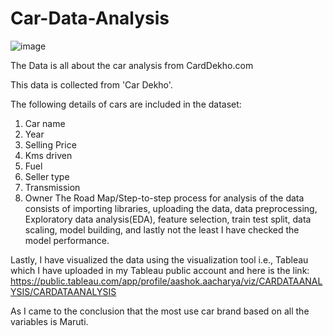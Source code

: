 # Car-Data-Analysis
![image]([https://user-images.githubusercontent.com/101622691/230891428-6d2f1cb9-9fea-4aea-bfbf-b7243a2fe09f.png](http://clipart-library.com/images/piqKegbrT.jpg))


The Data is all about the car analysis from CardDekho.com

This data is collected from 'Car Dekho'.

The following details of cars are included in the dataset:
1) Car name
2) Year
3) Selling Price
4) Kms driven
5) Fuel
6) Seller type
7) Transmission
8) Owner
The Road Map/Step-to-step process for analysis of the data consists of importing libraries, uploading the data, data preprocessing, Exploratory data analysis(EDA), feature selection, train test split, data scaling, model building, and lastly not the least I have checked the model performance.

Lastly, I have visualized the data using the visualization tool i.e., Tableau which I have uploaded in my Tableau public account and here is the link: https://public.tableau.com/app/profile/aashok.aacharya/viz/CARDATAANALYSIS/CARDATAANALYSIS

As I came to the conclusion that the most use car brand based on all the variables is Maruti.
